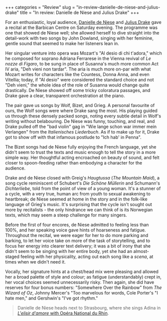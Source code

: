 +++
categories = "Review"
slug = "in-review-danielle-de-niese-and-julius-drake"
title = "In review: Danielle de Niese and Julius Drake"
+++

For an enthusiastic, loyal audience, [Danielle de Niese](/scene/people/danielle-de-niese/) and [Julius Drake](/scene/people/julius-drake/) gave a recital at the Barbican Centre on Saturday evening. The programme was one that showed de Niese well; she allowed herself to dive straight into the detail-work with two songs by John Dowland, singing with her feminine, gentle sound that seemed to make her listeners lean in.

Her singular venture into opera was Mozart's "Al desio di chi t'adora," which he composed for soprano Adriana Ferrarese in the Vienna revival of *Le nozze di Figaro*, to be sung in place of Susanna's much more common Act IV aria, "Deh vieni non tardar". The aria is much more on-par with what Mozart writes for characters like the Countess, Donna Anna, and even Vitellia; today, if "Al desio" were considered the standard choice and not "Deh vieni," the whole idea of the role of Susanna would change quite drastically. De Niese showed off some tricky coloratura passages, and Drake gave a clear, transparent orchestration at the piano.

The pair gave us songs by Wolf, Bizet, and Grieg. A personal favourite of ours, the Wolf songs were where Drake sang the most. His playing guided us through these densely packed songs, noting every subtle detail in Wolf's writing without belabouring. De Niese was funny, touching, and real, and Drake pulled off the "bad violin" gag in "Wie lange schon war immer mein Verlangen" from the *Italienisches Liederbuch*. As if to make up for it, Drake got to show off with that infamous postlude to "Ich hab' in Penna".

The Bizet songs had de Niese fully enjoying the French language, yet she didn't seem to trust the texts and music enough to tell the story in a more simple way. Her thoughtful acting encroached on beauty of sound, and felt closer to spoon-feeding rather than embodying a character for the audience.

Drake and de Niese closed with Greig's *Haugtussa* (*The Mountain Maid*), a song cycle reminiscent of Schubert's *Die Schöne Müllerin* and Schumann's *Dichterliebe*, told from the point of view of a young woman. It's a stunner of a cycle, with a very true, human arc from youth to sexual awakening to heartbreak; de Niese seemed at home in the story and in the folk-like language of Grieg's music. It's surprising that the cycle isn't sought out more by recitalists - the only hindrance we can think of is its Norwegian texts, which may seem a steep challenge for many singers.

Before the first of four encores, de Niese admitted to feeling less than 100%, and her speaking voice gave hints of hoarseness and fatigue. Throughout the recital, we were eager for her to do more parking and barking, to let her voice take on more of the task of storytelling, and to focus her energy into clearer text delivery; it was a bit of irony that she didn't seem to be singing with her entire body, yet she had an almost-staged feeling with her physicality, acting out each song like a *scena*, at times when we didn't need it. 

Vocally, her signature hints at a chest/head mix were pleasing and allowed her a broad palette of style and colour; as fatigue (understandably) crept in, her vocal choices seemed unnecessarily risky. Then again, she did have reserves for four bonus numbers: "Somewhere Over the Rainbow" from *The Wizard of Oz*, Johnny Mercer's "Too marvelous for words, Cole Porter's "I hate men," and Gershwin's "I've got rhythm."

>Danielle de Niese heads next to Strasbourg, where she sings Adina in [*L'elisir d'amore* with Opéra National du Rhin](http://www.operanationaldurhin.eu/opera-2016-2017--elisir-damore-opera-national-du-rhin.html).

